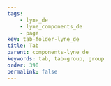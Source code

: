 ```yaml
---
tags: 
    - lyne_de
    - lyne_components_de
    - page
key: tab-folder-lyne_de
title: Tab
parent: components-lyne_de
keywords: tab, tab-group, group
order: 390
permalink: false
---
```

